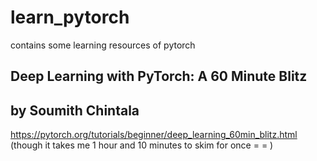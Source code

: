 # learn_pytorch
contains some learning resources of pytorch

## Deep Learning with PyTorch: A 60 Minute Blitz
## by Soumith Chintala
https://pytorch.org/tutorials/beginner/deep_learning_60min_blitz.html
(though it takes me 1 hour and 10 minutes to skim for once = = )

